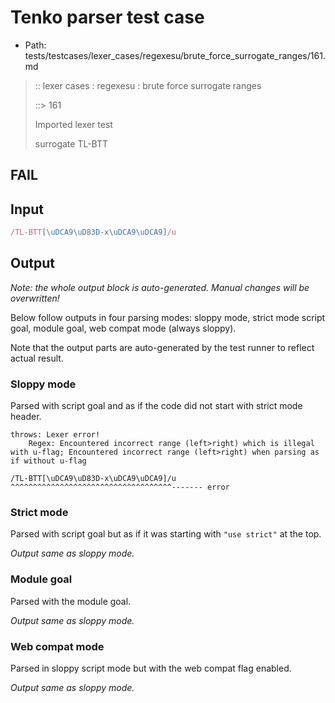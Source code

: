 # Tenko parser test case

- Path: tests/testcases/lexer_cases/regexesu/brute_force_surrogate_ranges/161.md

> :: lexer cases : regexesu : brute force surrogate ranges
>
> ::> 161
>
> Imported lexer test
>
> surrogate TL-BTT

## FAIL

## Input

`````js
/TL-BTT[\uDCA9\uD83D-x\uDCA9\uDCA9]/u
`````

## Output

_Note: the whole output block is auto-generated. Manual changes will be overwritten!_

Below follow outputs in four parsing modes: sloppy mode, strict mode script goal, module goal, web compat mode (always sloppy).

Note that the output parts are auto-generated by the test runner to reflect actual result.

### Sloppy mode

Parsed with script goal and as if the code did not start with strict mode header.

`````
throws: Lexer error!
    Regex: Encountered incorrect range (left>right) which is illegal with u-flag; Encountered incorrect range (left>right) when parsing as if without u-flag

/TL-BTT[\uDCA9\uD83D-x\uDCA9\uDCA9]/u
^^^^^^^^^^^^^^^^^^^^^^^^^^^^^^^^^^^^------- error
`````

### Strict mode

Parsed with script goal but as if it was starting with `"use strict"` at the top.

_Output same as sloppy mode._

### Module goal

Parsed with the module goal.

_Output same as sloppy mode._

### Web compat mode

Parsed in sloppy script mode but with the web compat flag enabled.

_Output same as sloppy mode._
